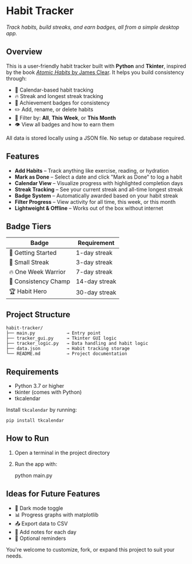 Habit Tracker
=============

_Track habits, build streaks, and earn badges, all from a simple desktop app._

Overview
--------

This is a user-friendly habit tracker built with **Python** and **Tkinter**, inspired by the book [*Atomic Habits* by James Clear](https://jamesclear.com/atomic-habits). It helps you build consistency through:

* 📅 Calendar-based habit tracking
* 🔥 Streak and longest streak tracking
* 🏅 Achievement badges for consistency
* ✏️ Add, rename, or delete habits
* 🔎 Filter by: **All**, **This Week**, or **This Month**
* 👁️ View all badges and how to earn them

All data is stored locally using a JSON file. No setup or database required.

Features
--------

* **Add Habits** – Track anything like exercise, reading, or hydration
* **Mark as Done** – Select a date and click "Mark as Done" to log a habit
* **Calendar View** – Visualize progress with highlighted completion days
* **Streak Tracking** – See your current streak and all-time longest streak
* **Badge System** – Automatically awarded based on your habit streak
* **Filter Progress** – View activity for all time, this week, or this month
* **Lightweight & Offline** – Works out of the box without internet

Badge Tiers
-----------

| Badge | Requirement |
| --- | --- |
| 🐣 Getting Started | 1-day streak |
| 🌱 Small Streak | 3-day streak |
| 🔥 One Week Warrior | 7-day streak |
| 💪 Consistency Champ | 14-day streak |
| 🏆 Habit Hero | 30-day streak |

Project Structure
-----------------

    
    habit-tracker/
    ├── main.py            → Entry point
    ├── tracker_gui.py     → Tkinter GUI logic
    ├── tracker_logic.py   → Data handling and habit logic
    ├── data.json          → Habit tracking storage
    └── README.md          → Project documentation
    

Requirements
------------

* Python 3.7 or higher
* tkinter (comes with Python)
* tkcalendar

Install `tkcalendar` by running:

    pip install tkcalendar

How to Run
----------

1.  Open a terminal in the project directory
2.  Run the app with:

    python main.py

Ideas for Future Features
-------------------------

* 🌙 Dark mode toggle
* 📊 Progress graphs with matplotlib
* 📤 Export data to CSV
* 📝 Add notes for each day
* 🔔 Optional reminders

You're welcome to customize, fork, or expand this project to suit your needs.
